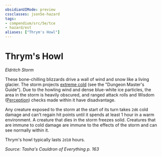 ```yaml
---
obsidianUIMode: preview
cssclasses: json5e-hazard
tags:
- compendium/src/5e/tce
- hazard/est
aliases: ["Thrym's Howl"]
---
```

# Thrym's Howl
*Eldritch Storm*  

These bone-chilling blizzards drive a wall of wind and snow like a living glacier. The storm projects [extreme cold](/2-Mechanics/CLI/traps-hazards/extreme-cold.md) (see the "Dungeon Master's Guide"). Due to the howling wind and dense blue-white ice particles, the area in the storm is heavily obscured, and ranged attack rolls and Wisdom ([Perception](/2-Mechanics/CLI/rules/skills.md#Perception)) checks made within it have disadvantage.

Any creature exposed to the storm at the start of its turn takes `2d6` cold damage and can't regain hit points until it spends at least 1 hour in a warm environment. A creature that dies in the storm freezes solid. Creatures that are immune to cold damage are immune to the effects of the storm and can see normally within it.

Thrym's howl typically lasts `2d10` hours.

*Source: Tasha's Cauldron of Everything p. 163*